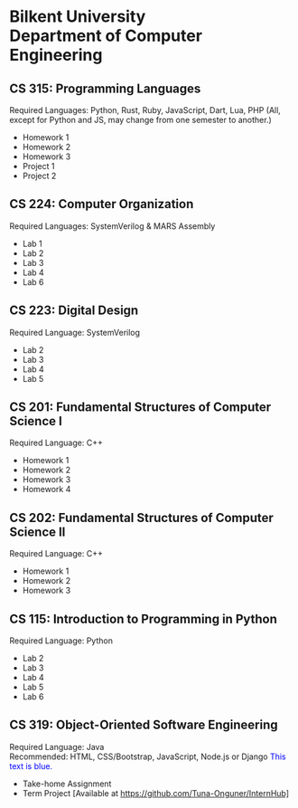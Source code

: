 # Bilkent University<br/>Department of Computer Engineering 

## CS 315: Programming Languages
Required Languages: Python, Rust, Ruby, JavaScript, Dart, Lua, PHP (All, except for Python and JS, may change from one semester to another.)
- Homework 1
- Homework 2
- Homework 3
- Project 1
- Project 2

## CS 224: Computer Organization
Required Languages: SystemVerilog & MARS Assembly
- Lab 1
- Lab 2
- Lab 3
- Lab 4
- Lab 6

## CS 223: Digital Design
Required Language: SystemVerilog
- Lab 2
- Lab 3
- Lab 4
- Lab 5

## CS 201: Fundamental Structures of Computer Science I
Required Language: C++
- Homework 1
- Homework 2
- Homework 3
- Homework 4

## CS 202: Fundamental Structures of Computer Science II
Required Language: C++
- Homework 1
- Homework 2
- Homework 3

## CS 115: Introduction to Programming in Python
Required Language: Python
- Lab 2
- Lab 3
- Lab 4
- Lab 5
- Lab 6

## CS 319: Object-Oriented Software Engineering
Required Language: Java<br/>
Recommended: HTML, CSS/Bootstrap, JavaScript, Node.js or Django
<span style="color: blue;">This text is blue.</span>
- Take-home Assignment
- Term Project [Available at https://github.com/Tuna-Onguner/InternHub]
